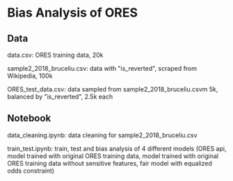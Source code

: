 # Bias Analysis of ORES

## Data

data.csv: ORES training data, 20k

sample2_2018_bruceliu.csv: data with "is_reverted", scraped from Wikipedia, 100k

ORES_test_data.csv: data sampled from sample2_2018_bruceliu.csvm 5k, balanced by "is_reverted", 2.5k each


## Notebook

data_cleaning.ipynb: data cleaning for sample2_2018_bruceliu.csv

train_test.ipynb: train, test and bias analysis of 4 different models (ORES api, model trained with original ORES training data, model trained with original ORES training data without sensitive features, fair model with equalized odds constraint)
